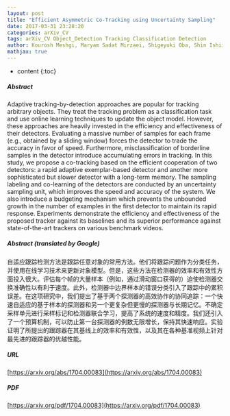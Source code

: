 ```yaml
---
layout: post
title: "Efficient Asymmetric Co-Tracking using Uncertainty Sampling"
date: 2017-03-31 23:28:20
categories: arXiv_CV
tags: arXiv_CV Object_Detection Tracking Classification Detection
author: Kourosh Meshgi, Maryam Sadat Mirzaei, Shigeyuki Oba, Shin Ishii
mathjax: true
---
```


* content
{:toc}

##### Abstract
Adaptive tracking-by-detection approaches are popular for tracking arbitrary objects. They treat the tracking problem as a classification task and use online learning techniques to update the object model. However, these approaches are heavily invested in the efficiency and effectiveness of their detectors. Evaluating a massive number of samples for each frame (e.g., obtained by a sliding window) forces the detector to trade the accuracy in favor of speed. Furthermore, misclassification of borderline samples in the detector introduce accumulating errors in tracking. In this study, we propose a co-tracking based on the efficient cooperation of two detectors: a rapid adaptive exemplar-based detector and another more sophisticated but slower detector with a long-term memory. The sampling labeling and co-learning of the detectors are conducted by an uncertainty sampling unit, which improves the speed and accuracy of the system. We also introduce a budgeting mechanism which prevents the unbounded growth in the number of examples in the first detector to maintain its rapid response. Experiments demonstrate the efficiency and effectiveness of the proposed tracker against its baselines and its superior performance against state-of-the-art trackers on various benchmark videos.

##### Abstract (translated by Google)
自适应跟踪检测方法是跟踪任意对象的常用方法。他们将跟踪问题作为分类任务，并使用在线学习技术来更新对象模型。但是，这些方法在检测器的效率和有效性方面投入很大。评估每个帧的大量样本（例如，通过滑动窗口获得的）迫使检测器交换准确性以有利于速度。此外，检测器中边界样本的错误分类引入了跟踪中的累积误差。在这项研究中，我们提出了基于两个探测器的高效协作的协同追踪：一个快速自适应的基于样本的探测器和另一个更复杂但更慢的探测器与长期记忆。不确定采样单元进行采样标记和检测器联合学习，提高了系统的速度和精度。我们还引入了一个预算机制，可以防止第一台探测器的例数无限增长，保持其快速响应。实验证明了所提出的跟踪器在其基线上的效率和有效性，以及其在各种基准视频上针对最先进的跟踪器的优越性能。

##### URL
[https://arxiv.org/abs/1704.00083](https://arxiv.org/abs/1704.00083)

##### PDF
[https://arxiv.org/pdf/1704.00083](https://arxiv.org/pdf/1704.00083)

